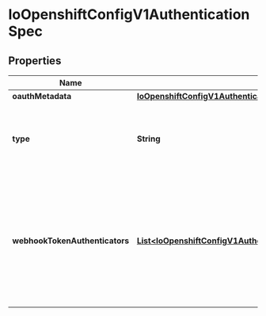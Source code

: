 
# IoOpenshiftConfigV1AuthenticationSpec

## Properties
Name | Type | Description | Notes
------------ | ------------- | ------------- | -------------
**oauthMetadata** | [**IoOpenshiftConfigV1AuthenticationSpecOauthMetadata**](IoOpenshiftConfigV1AuthenticationSpecOauthMetadata.md) |  |  [optional]
**type** | **String** | type identifies the cluster managed, user facing authentication mode in use. Specifically, it manages the component that responds to login attempts. The default is IntegratedOAuth. |  [optional]
**webhookTokenAuthenticators** | [**List&lt;IoOpenshiftConfigV1AuthenticationSpecWebhookTokenAuthenticators&gt;**](IoOpenshiftConfigV1AuthenticationSpecWebhookTokenAuthenticators.md) | webhookTokenAuthenticators configures remote token reviewers. These remote authentication webhooks can be used to verify bearer tokens via the tokenreviews.authentication.k8s.io REST API.  This is required to honor bearer tokens that are provisioned by an external authentication service. The namespace for these secrets is openshift-config. |  [optional]



